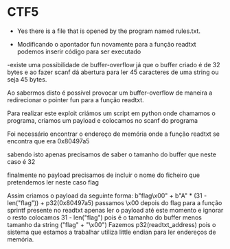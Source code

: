 # CTF5

 - Yes there is a file that is opened by the program named rules.txt.

 - Modificando o apontador fun novamente para a função readtxt podemos inserir código para ser executado

 -existe uma possibilidade de buffer-overflow já que o buffer criado é de 32 bytes e ao fazer scanf dá abertura para ler 45 caracteres de uma string ou seja 45 bytes.

 Ao sabermos disto é possível provocar um buffer-overflow de maneira a redirecionar o pointer fun para a função readtxt.

 Para realizar este exploit criámos um script em python onde chamamos o programa, criamos um payload e colocamos no scanf do programa

 Foi necessário encontrar o endereço de memória onde a função readtxt se encontra que era 0x80497a5

 sabendo isto apenas precisamos de saber o tamanho do buffer que neste caso é 32

 finalmente no payload precisamos de incluir o nome do ficheiro que pretendemos ler neste caso flag

 Assim criamos o payload da seguinte forma: b"flag\x00" + b"A" * (31 - len("flag")) + p32(0x80497a5)
 passamos \x00 depois do flag para a função sprintf presente no readtxt apenas ler o payload até este momento e ignorar o resto
 colocamos 31 - len("flag") pois é o tamanho do buffer menos tamanho da string ("flag" + "\x00")
 Fazemos p32(readtxt_address) pois o sistema que estamos a trabalhar utiliza little endian para ler endereços de memória.
